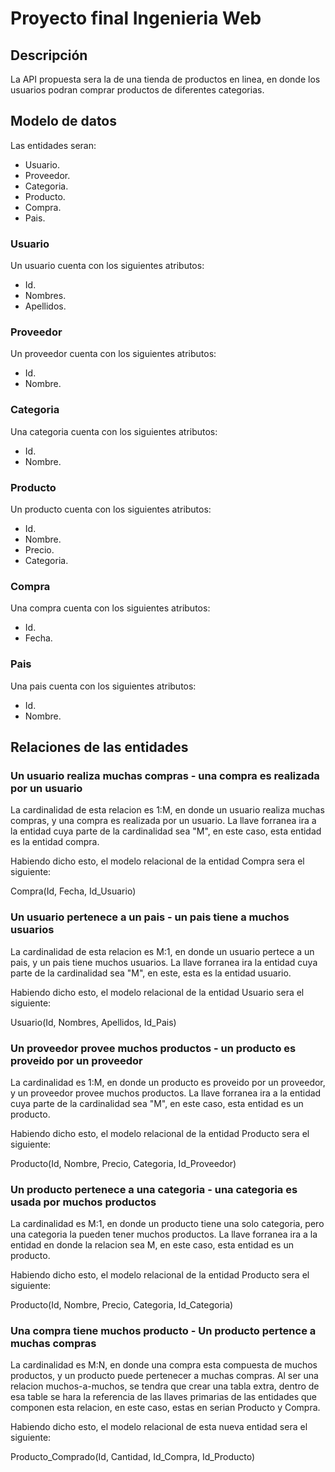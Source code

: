 ﻿# Proyecto final Ingenieria Web

## Descripción

La API propuesta sera la de una tienda de productos en linea, en donde
los usuarios podran comprar productos de diferentes categorias.

## Modelo de datos

Las entidades seran:

- Usuario.
- Proveedor.
- Categoria.
- Producto.
- Compra.
- Pais.

### Usuario

Un usuario cuenta con los siguientes atributos:

- Id.
- Nombres.
- Apellidos.

### Proveedor

Un proveedor cuenta con los siguientes atributos:

- Id.
- Nombre.

### Categoria

Una categoria cuenta con los siguientes atributos:

- Id.
- Nombre.

### Producto

Un producto cuenta con los siguientes atributos:

- Id.
- Nombre.
- Precio.
- Categoria.


### Compra

Una compra cuenta con los siguientes atributos:

- Id.
- Fecha.

### Pais

Una pais cuenta con los siguientes atributos:

- Id.
- Nombre.

## Relaciones de las entidades

### Un usuario realiza muchas compras - una compra es realizada por un usuario

La cardinalidad de esta relacion es 1:M, en donde un usuario realiza muchas
compras, y una compra es realizada por un usuario. La llave forranea ira a la
entidad cuya parte de la cardinalidad sea "M", en este caso, esta entidad es la entidad compra.

Habiendo dicho esto, el modelo relacional de la entidad Compra sera el siguiente:

Compra(Id, Fecha, Id_Usuario)

### Un usuario pertenece a un pais - un pais tiene a muchos usuarios

La cardinalidad de esta relacion es M:1, en donde un usuario pertece a un pais, y un pais tiene muchos usuarios. La llave forranea ira la entidad cuya parte de la cardinalidad sea "M", en este, esta es la entidad usuario.

Habiendo dicho esto, el modelo relacional de la entidad Usuario sera el siguiente:

Usuario(Id, Nombres, Apellidos, Id_Pais)

### Un proveedor provee muchos productos - un producto es proveido por un proveedor

La cardinalidad es 1:M, en donde un producto es proveido por un proveedor, y un proveedor provee muchos productos. La llave forranea ira a la entidad cuya parte de la cardinalidad sea "M", en este caso, esta entidad es un producto.

Habiendo dicho esto, el modelo relacional de la entidad Producto sera el siguiente:

Producto(Id, Nombre, Precio, Categoria, Id_Proveedor)

### Un producto pertenece a una categoria - una categoria es usada por muchos productos

La cardinalidad es M:1, en donde un producto tiene una solo categoria, pero una categoria la pueden tener muchos productos. La llave forranea ira a la entidad en donde la relacion sea M, en este caso, esta entidad es un producto.

Habiendo dicho esto, el modelo relacional de la entidad Producto sera el siguiente:

Producto(Id, Nombre, Precio, Categoria, Id_Categoria)

### Una compra tiene muchos producto - Un producto pertence a muchas compras

La cardinalidad es M:N, en donde una compra esta compuesta de muchos productos, y un producto puede pertenecer a muchas compras. Al ser una relacion muchos-a-muchos, se tendra que crear una tabla extra, dentro de esa table se hara la referencia de las llaves primarias de las entidades que componen esta relacion, en este caso, estas en serian Producto y Compra.

Habiendo dicho esto, el modelo relacional de esta nueva entidad sera el siguiente:

Producto_Comprado(Id, Cantidad, Id_Compra, Id_Producto)